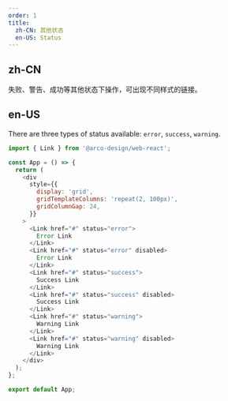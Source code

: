 ```yaml
---
order: 1
title:
  zh-CN: 其他状态
  en-US: Status
---
```


## zh-CN
失败、警告、成功等其他状态下操作，可出现不同样式的链接。

## en-US

There are three types of status available: `error`, `success`, `warning`.

```js
import { Link } from '@arco-design/web-react';

const App = () => {
  return (
    <div
      style={{
        display: 'grid',
        gridTemplateColumns: 'repeat(2, 100px)',
        gridColumnGap: 24,
      }}
    >
      <Link href="#" status="error">
        Error Link
      </Link>
      <Link href="#" status="error" disabled>
        Error Link
      </Link>
      <Link href="#" status="success">
        Success Link
      </Link>
      <Link href="#" status="success" disabled>
        Success Link
      </Link>
      <Link href="#" status="warning">
        Warning Link
      </Link>
      <Link href="#" status="warning" disabled>
        Warning Link
      </Link>
    </div>
  );
};

export default App;
```
